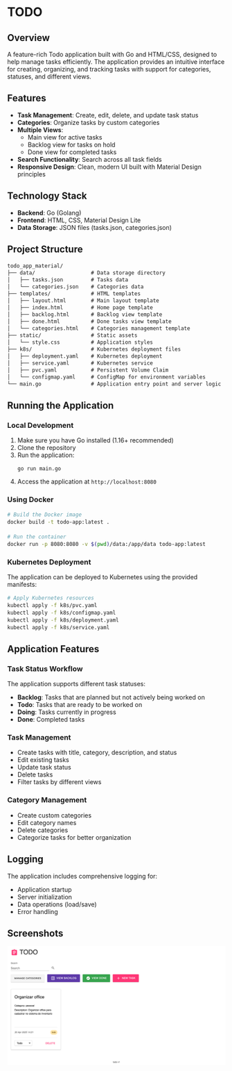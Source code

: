# TODO

## Overview

A feature-rich Todo application built with Go and HTML/CSS, designed to help manage tasks efficiently. The application provides an intuitive interface for creating, organizing, and tracking tasks with support for categories, statuses, and different views.

## Features

- **Task Management**: Create, edit, delete, and update task status
- **Categories**: Organize tasks by custom categories
- **Multiple Views**: 
  - Main view for active tasks
  - Backlog view for tasks on hold
  - Done view for completed tasks
- **Search Functionality**: Search across all task fields
- **Responsive Design**: Clean, modern UI built with Material Design principles

## Technology Stack

- **Backend**: Go (Golang)
- **Frontend**: HTML, CSS, Material Design Lite
- **Data Storage**: JSON files (tasks.json, categories.json)

## Project Structure

```
todo_app_material/
├── data/                  # Data storage directory
│   ├── tasks.json         # Tasks data
│   └── categories.json    # Categories data
├── templates/             # HTML templates
│   ├── layout.html        # Main layout template
│   ├── index.html         # Home page template
│   ├── backlog.html       # Backlog view template
│   ├── done.html          # Done tasks view template
│   └── categories.html    # Categories management template
├── static/                # Static assets
│   └── style.css          # Application styles
├── k8s/                   # Kubernetes deployment files
│   ├── deployment.yaml    # Kubernetes deployment
│   ├── service.yaml       # Kubernetes service
│   ├── pvc.yaml           # Persistent Volume Claim
│   └── configmap.yaml     # ConfigMap for environment variables
└── main.go                # Application entry point and server logic
```

## Running the Application

### Local Development

1. Make sure you have Go installed (1.16+ recommended)
2. Clone the repository
3. Run the application:
   ```
   go run main.go
   ```
4. Access the application at `http://localhost:8080`

### Using Docker

```bash
# Build the Docker image
docker build -t todo-app:latest .

# Run the container
docker run -p 8080:8080 -v $(pwd)/data:/app/data todo-app:latest
```

### Kubernetes Deployment

The application can be deployed to Kubernetes using the provided manifests:

```bash
# Apply Kubernetes resources
kubectl apply -f k8s/pvc.yaml
kubectl apply -f k8s/configmap.yaml
kubectl apply -f k8s/deployment.yaml
kubectl apply -f k8s/service.yaml
```

## Application Features

### Task Status Workflow

The application supports different task statuses:
- **Backlog**: Tasks that are planned but not actively being worked on
- **Todo**: Tasks that are ready to be worked on
- **Doing**: Tasks currently in progress
- **Done**: Completed tasks

### Task Management

- Create tasks with title, category, description, and status
- Edit existing tasks
- Update task status
- Delete tasks
- Filter tasks by different views

### Category Management

- Create custom categories
- Edit category names
- Delete categories
- Categorize tasks for better organization

## Logging

The application includes comprehensive logging for:
- Application startup
- Server initialization
- Data operations (load/save)
- Error handling

## Screenshots

![Main View](img/screenshot.png)

